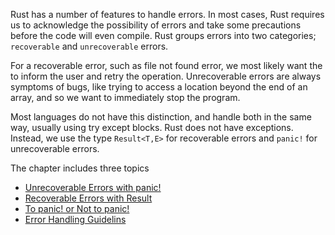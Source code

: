 Rust has a number of features to handle errors. In most cases, Rust requires us to acknowledge the possibility of errors and take some precautions before the code will even compile. Rust groups errors into two categories; `recoverable` and `unrecoverable` errors.

For a recoverable error, such as file not found error, we most likely want the to inform the user and retry the operation. Unrecoverable errors are always symptoms of bugs, like trying to access a location beyond the end of an array, and so we want to immediately stop the program.

Most languages do not have this distinction, and handle both in the same way, usually using try except blocks. Rust does not have exceptions. Instead, we use the type `Result<T,E>` for recoverable errors and `panic!` for unrecoverable errors.

The chapter includes three topics
- [Unrecoverable Errors with panic!](1.unrecoverable_errors_with_panic.md)
- [Recoverable Errors with Result](2.recoverable_errors_with_result.md)
- [To panic! or Not to panic!](3.to_panic_or_not_to_panic.md)
- [Error Handling Guidelins](4.error_handling_guidelines.md)